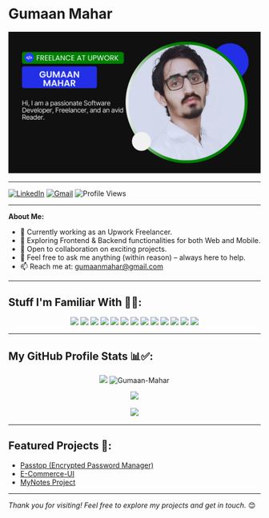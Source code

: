 # Gumaan Mahar

![Header](./main-display-image.png)

---

[![LinkedIn](https://img.shields.io/badge/linkedin-%230077B5.svg?&style=for-the-badge&logo=linkedin&logoColor=white)](https://www.linkedin.com/in/gumaan-mahar/)
[![Gmail](https://img.shields.io/badge/gmail-%23EE0000.svg?&style=for-the-badge&logo=gmail&logoColor=white)](mailto:gumaanmahar@gmail.com) 
![Profile Views](https://komarev.com/ghpvc/?username=Gumaan-Mahar&color=blue&style=for-the-badge)

---

**About Me:**
- 🔭 Currently working as an Upwork Freelancer.
- 🌱 Exploring Frontend & Backend functionalities for both Web and Mobile.
- 🤝 Open to collaboration on exciting projects.
- 💬 Feel free to ask me anything (within reason) – always here to help.
- 📫 Reach me at: gumaanmahar@gmail.com

---

## Stuff I'm Familiar With 🚀✅:

<p align="center">
  <img src="https://img.shields.io/badge/Flutter-%2302569B.svg?style=for-the-badge&logo=Flutter&logoColor=white">
  <img src="https://img.shields.io/badge/react-%2320232a.svg?style=for-the-badge&logo=react&logoColor=%2361DAFB">
  <img src="https://img.shields.io/badge/Firebase-039BE5?style=for-the-badge&logo=Firebase&logoColor=white">
  <img src="https://img.shields.io/badge/Supabase-3ECF8E?style=for-the-badge&logo=supabase&logoColor=white">
  <img src="https://img.shields.io/badge/tailwindcss-%2338B2AC.svg?style=for-the-badge&logo=tailwind-css&logoColor=white">
  <img src="https://img.shields.io/badge/Next-black?style=for-the-badge&logo=next.js&logoColor=white">
  <img src="https://img.shields.io/badge/node.js-6DA55F?style=for-the-badge&logo=node.js&logoColor=white">
  <img src="https://img.shields.io/badge/dart-%230175C2.svg?style=for-the-badge&logo=dart&logoColor=white">
  <img src="https://img.shields.io/badge/python-3670A0?style=for-the-badge&logo=python&logoColor=ffdd54">
  <img src="https://img.shields.io/badge/javascript-%23323330.svg?style=for-the-badge&logo=javascript&logoColor=%23F7DF1E">
  <img src="https://img.shields.io/badge/html5-%23E34F26.svg?style=for-the-badge&logo=html5&logoColor=white">
  <img src="https://img.shields.io/badge/css3-%231572B6.svg?style=for-the-badge&logo=css3&logoColor=white">
  <img src="https://img.shields.io/badge/LeetCode-000000?style=for-the-badge&logo=LeetCode&logoColor=#d16c06">
</p>

---

## My GitHub Profile Stats 📊✅:
<p align="center"> 
  <img src="https://github-readme-stats-sigma-five.vercel.app/api?username=Gumaan-Mahar&show_icons=true&theme=tokyonight&count_private=true" width="445" />
  <img src="https://github-readme-stats-sigma-five.vercel.app/api/top-langs/?username=Gumaan-Mahar&hide=TeX,OpenEdge%20ABL&layout=compact&show_icons=true&theme=tokyonight&count_private=true" alt="Gumaan-Mahar" width="390"/>

<p align="center"> 
  <img src="https://github-readme-streak-stats.herokuapp.com/?user=Gumaan-Mahar&theme=algolia" />
</p>

<p align="center"> 
   <img src= "https://github-profile-trophy.vercel.app/?username=Gumaan-Mahar&theme=algolia" />
</p>

---

## Featured Projects 🚀:

- [Passtop (Encrypted Password Manager)](https://github.com/Gumaan-Mahar/Passtop)
- [E-Commerce-UI](https://github.com/Gumaan-Mahar/e-commerce-ui)
- [MyNotes Project](https://github.com/Gumaan-Mahar/MyNotes)

---

*Thank you for visiting! Feel free to explore my projects and get in touch.* 😊
